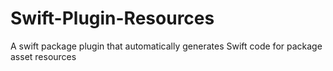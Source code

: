 # Swift-Plugin-Resources
A swift package plugin that automatically generates Swift code for package asset resources

